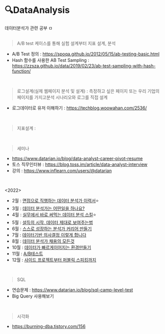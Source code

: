 # 🔍DataAnalysis
데이터분석가 관련 공부
ㅁ
##
> A/B test 케이스를 통해 실험 설계부터 지표 설계, 분석
- A/B Test 정의 : https://spoqa.github.io/2012/05/15/ab-testing-basic.html
- Hash 함수를 사용한 AB Test Sampling : https://zzsza.github.io/data/2019/02/23/ab-test-sampling-with-hash-function/
<br>

> 로그설계(실제 웹페이지 분석 및 설계)
: 측정하고 싶은 페이지 또는 우리 기업의 페이지를 가지고분석 시나리오와 로그를 직접 설계
- 로그데이터로 유저 이해하기 : https://techblog.woowahan.com/2536/
<br>

> 지표설계
:
<br>

> 세미나
- https://www.datarian.io/blog/data-analyst-career-pivot-resume
- 토스 직무인터뷰 : https://blog.toss.im/article/data-analyst-interview
- 강의 : https://www.inflearn.com/users/@datarian
<br>

<2022>
- 2월 : [면접으로 직행하는 데이터 분석가 이력서](https://www.datarian.io/blog/slide-webinar-feb)⭐
- 3월 : [데이터 분석가는 어떤일을 하나요?](https://www.datarian.io/blog/slide-webinar-mar)
- 4월 : [실무에서 바로 써먹는 데이터 분석 스킬](https://www.datarian.io/blog/slide-webinar-may)⭐
- 5월 : [설득의 시작, 데이터 제대로 보여주는법](https://www.datarian.io/blog/slide-webinar-may)
- 6월 : [스스로 성장하는 분석가 커리어 만들기](https://www.datarian.io/blog/slide-webinar-jun)
- 7월 : [데이터기반 의사결정 이렇게 합니다](https://www.datarian.io/blog/slide-webinar-jul)
- 8월 :  [데이터 분석가 채용의 모든것](https://www.datarian.io/blog/slide-webinar-aug)
- 10월 : [데이터가 빠르게이어지는 환경만들기](https://www.datarian.io/blog/slide-webinar-oct)
- 11월 : [A/B테스트](https://www.datarian.io/blog/slide-webinar-nov)
- 12월 : [사이드 프로젝트부터 퍼블릭 스피킹까지](https://www.datarian.io/blog/slide-webinar-dec?utm_source=inflearn&utm_medium=inflearn&utm_campaign=referral&utm_content=datarian-dec)
<br>
 
> SQL
- 연습문제 : https://www.datarian.io/blog/sql-camp-level-test
- Big Query 사용해보기
<br>

> 시각화
- https://burning-dba.tistory.com/156
